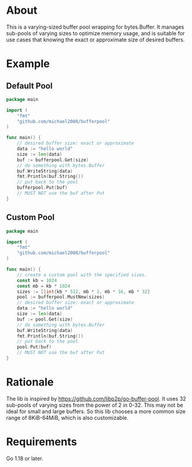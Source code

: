 # About
This is a varying-sized buffer pool wrapping for bytes.Buffer.
It manages sub-pools of varying sizes to optimize memory usage, and is
suitable for use cases that knowing the exact or approximate size of desired buffers.

# Example

## Default Pool
```go
package main

import (
	"fmt"
	"github.com/michael2008/bufferpool"
)

func main() {
	// desired buffer size: exact or approximate
	data := "hello world"
	size := len(data)
	buf := bufferpool.Get(size)
	// do something with bytes.Buffer
	buf.WriteString(data)
	fmt.Println(buf.String())
	// put back to the pool
	bufferpool.Put(buf)
	// MUST NOT use the buf after Put
}
```

## Custom Pool
```go
package main

import (
	"fmt"
	"github.com/michael2008/bufferpool"
)

func main() {
	// create a custom pool with the specified sizes.
	const kb = 1024
	const mb = kb * 1024
	sizes := []int{kb * 512, mb * 1, mb * 16, mb * 32}
	pool := bufferpool.MustNew(sizes)
	// desired buffer size: exact or approximate
	data := "hello world"
	size := len(data)
	buf := pool.Get(size)
	// do something with bytes.Buffer
	buf.WriteString(data)
	fmt.Println(buf.String())
	// put back to the pool
	pool.Put(buf)
	// MUST NOT use the buf after Put
}
```

# Rationale
The lib is inspired by https://github.com/libp2p/go-buffer-pool. It uses 32 sub-pools of
varying sizes from the power of 2 in 0-32. This may not be ideal for small and large buffers.
So this lib chooses a more common size range of 8KiB-64MiB, which is also customizable.

# Requirements
Go 1.18 or later.
